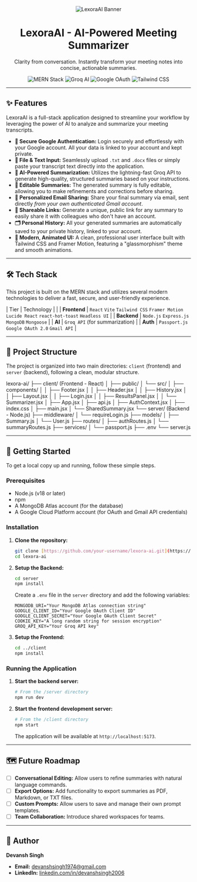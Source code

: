 <div align="center">
  <img src="https://placehold.co/800x200/6366F1/FFFFFF?text=LexoraAI&font=raleway" alt="LexoraAI Banner">
  <h1 align="center">LexoraAI - AI-Powered Meeting Summarizer</h1>
  <p align="center">
    Clarity from conversation. Instantly transform your meeting notes into concise, actionable summaries.
  </p>
  
  <!-- Badges -->
  <p align="center">
    <img src="https://img.shields.io/badge/MERN-Stack-blue?style=for-the-badge&logo=mongodb" alt="MERN Stack">
    <img src="https://img.shields.io/badge/Groq-AI-orange?style=for-the-badge&logo=groq" alt="Groq AI">
    <img src="https://img.shields.io/badge/Google-OAuth-red?style=for-the-badge&logo=google" alt="Google OAuth">
    <img src="https://img.shields.io/badge/TailwindCSS-Styling-cyan?style=for-the-badge&logo=tailwindcss" alt="Tailwind CSS">
  </p>
</div>

---

## ✨ Features

LexoraAI is a full-stack application designed to streamline your workflow by leveraging the power of AI to analyze and summarize your meeting transcripts.

-   **🔐 Secure Google Authentication:** Login securely and effortlessly with your Google account. All your data is linked to your account and kept private.
-   **📄 File & Text Input:** Seamlessly upload `.txt` and `.docx` files or simply paste your transcript text directly into the application.
-   **🤖 AI-Powered Summarization:** Utilizes the lightning-fast Groq API to generate high-quality, structured summaries based on your instructions.
-   **📝 Editable Summaries:** The generated summary is fully editable, allowing you to make refinements and corrections before sharing.
-   **📧 Personalized Email Sharing:** Share your final summary via email, sent directly *from your own authenticated Gmail account*.
-   **🔗 Shareable Links:** Generate a unique, public link for any summary to easily share it with colleagues who don't have an account.
-   **🗂️ Personal History:** All your generated summaries are automatically saved to your private history, linked to your account.
-   **🎨 Modern, Animated UI:** A clean, professional user interface built with Tailwind CSS and Framer Motion, featuring a "glassmorphism" theme and smooth animations.

---

## 🛠️ Tech Stack

This project is built on the MERN stack and utilizes several modern technologies to deliver a fast, secure, and user-friendly experience.

| Tier      | Technology   |                                                                                                                |
| **Frontend** | `React` `Vite` `Tailwind CSS` `Framer Motion` `Lucide React` `react-hot-toast` `Headless UI` |
| **Backend** | `Node.js` `Express.js` `MongoDB` `Mongoose`                                                    |
| **AI** | `Groq API` (for summarization)                                                                 |
| **Auth** | `Passport.js` `Google OAuth 2.0` `Gmail API`                                                   |

---

## 📂 Project Structure

The project is organized into two main directories: `client` (frontend) and `server` (backend), following a clean, modular structure.


lexora-ai/
├── client/ (Frontend - React)
│   ├── public/
│   └── src/
│       ├── components/
│       │   ├── Footer.jsx
│       │   ├── Header.jsx
│       │   ├── History.jsx
│       │   ├── Layout.jsx
│       │   ├── Login.jsx
│       │   ├── ResultsPanel.jsx
│       │   └── Summarizer.jsx
│       ├── App.jsx
│       ├── api.js
│       ├── AuthContext.jsx
│       ├── index.css
│       ├── main.jsx
│       └── SharedSummary.jsx
└── server/ (Backend - Node.js)
├── middleware/
│   └── requireLogin.js
├── models/
│   ├── Summary.js
│   └── User.js
├── routes/
│   ├── authRoutes.js
│   └── summaryRoutes.js
├── services/
│   └── passport.js
├── .env
└── server.js


---

## 🚀 Getting Started

To get a local copy up and running, follow these simple steps.

### Prerequisites

-   Node.js (v18 or later)
-   npm
-   A MongoDB Atlas account (for the database)
-   A Google Cloud Platform account (for OAuth and Gmail API credentials)

### Installation

1.  **Clone the repository:**
    ```sh
    git clone [https://github.com/your-username/lexora-ai.git](https://github.com/your-username/lexora-ai.git)
    cd lexora-ai
    ```

2.  **Setup the Backend:**
    ```sh
    cd server
    npm install
    ```
    Create a `.env` file in the `server` directory and add the following variables:
    ```env
    MONGODB_URI="Your MongoDB Atlas connection string"
    GOOGLE_CLIENT_ID="Your Google OAuth Client ID"
    GOOGLE_CLIENT_SECRET="Your Google OAuth Client Secret"
    COOKIE_KEY="A long random string for session encryption"
    GROQ_API_KEY="Your Groq API key"
    ```

3.  **Setup the Frontend:**
    ```sh
    cd ../client
    npm install
    ```

### Running the Application

1.  **Start the backend server:**
    ```sh
    # From the /server directory
    npm run dev
    ```
2.  **Start the frontend development server:**
    ```sh
    # From the /client directory
    npm start
    ```
    The application will be available at `http://localhost:5173`.

---

## 🗺️ Future Roadmap

-   [ ] **Conversational Editing:** Allow users to refine summaries with natural language commands.
-   [ ] **Export Options:** Add functionality to export summaries as PDF, Markdown, or TXT files.
-   [ ] **Custom Prompts:** Allow users to save and manage their own prompt templates.
-   [ ] **Team Collaboration:** Introduce shared workspaces for teams.

---

## 👤 Author

**Devansh Singh**

-   **Email:** [devanshsingh1974@gmail.com](mailto:devanshsingh1974@gmail.com)
-   **LinkedIn:** [linkedin.com/in/devanshsingh2006](https://www.linkedin.com/in/devanshsingh2006/)
